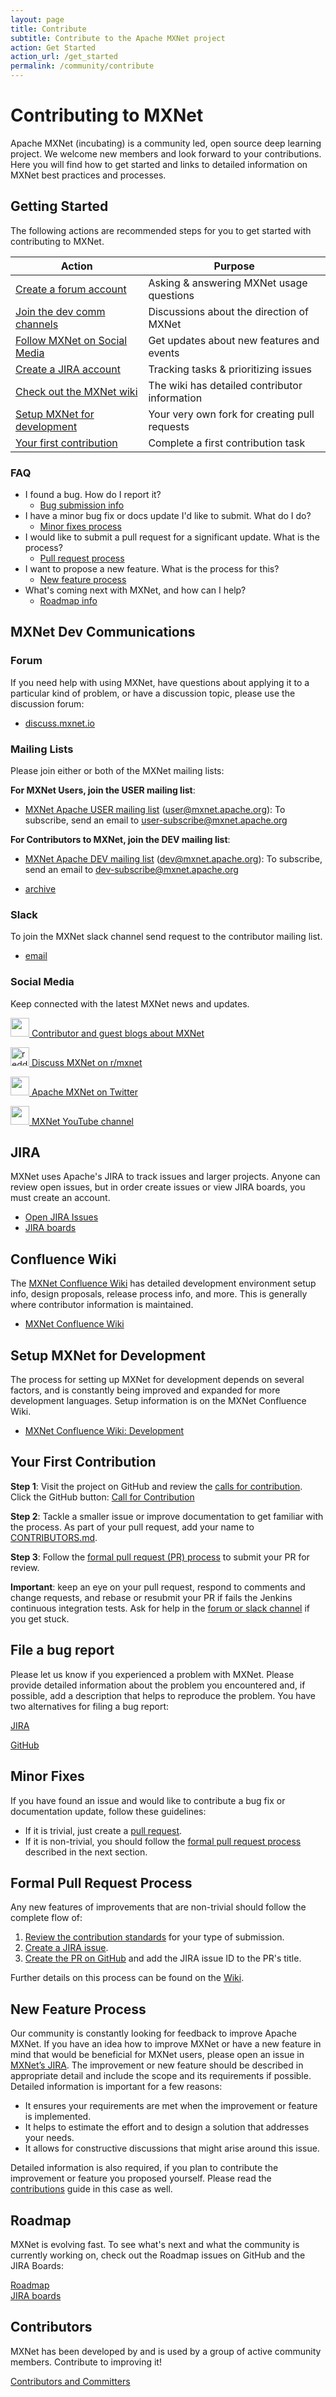 ```yaml
---
layout: page
title: Contribute
subtitle: Contribute to the Apache MXNet project
action: Get Started
action_url: /get_started
permalink: /community/contribute
---
```

<!--- Licensed to the Apache Software Foundation (ASF) under one -->
<!--- or more contributor license agreements.  See the NOTICE file -->
<!--- distributed with this work for additional information -->
<!--- regarding copyright ownership.  The ASF licenses this file -->
<!--- to you under the Apache License, Version 2.0 (the -->
<!--- "License"); you may not use this file except in compliance -->
<!--- with the License.  You may obtain a copy of the License at -->

<!---   http://www.apache.org/licenses/LICENSE-2.0 -->

<!--- Unless required by applicable law or agreed to in writing, -->
<!--- software distributed under the License is distributed on an -->
<!--- "AS IS" BASIS, WITHOUT WARRANTIES OR CONDITIONS OF ANY -->
<!--- KIND, either express or implied.  See the License for the -->
<!--- specific language governing permissions and limitations -->
<!--- under the License. -->

# Contributing to MXNet

Apache MXNet (incubating) is a community led, open source deep learning project. We welcome new members and look forward to your contributions. Here you will find how to get started and links to detailed information on MXNet best practices and processes.


## Getting Started

The following actions are recommended steps for you to get started with contributing to MXNet.

| Action | Purpose |
|---|---|
| [Create a forum account](#forum) | Asking & answering MXNet usage questions |
| [Join the dev comm channels](#mxnet-dev-communications) | Discussions about the direction of MXNet |
| [Follow MXNet on Social Media](#social-media) | Get updates about new features and events |
| [Create a JIRA account](#jira) | Tracking tasks & prioritizing issues |
| [Check out the MXNet wiki](#confluence-wiki) | The wiki has detailed contributor information |
| [Setup MXNet for development](#setup-mxnet-for-development) | Your very own fork for creating pull requests |
| [Your first contribution](#your-first-contribution) | Complete a first contribution task |


### FAQ

* I found a bug. How do I report it?
    * [Bug submission info](#file-a-bug-report)
* I have a minor bug fix or docs update I'd like to submit. What do I do?
    * [Minor fixes process](#minor-fixes)
* I would like to submit a pull request for a significant update. What is the process?
    * [Pull request process](#formal-pull-request-process)
* I want to propose a new feature. What is the process for this?
    * [New feature process](#new-feature-process)
* What's coming next with MXNet, and how can I help?
    * [Roadmap info](#roadmap)


## MXNet Dev Communications

### Forum

If you need help with using MXNet, have questions about applying it to a particular kind of problem, or have a discussion topic, please use the discussion forum:
* [discuss.mxnet.io](https://discuss.mxnet.io) <i class="fas fa-external-link-alt"></i>

### Mailing Lists

Please join either or both of the MXNet mailing lists:

**For MXNet Users, join the USER mailing list**:

- [MXNet Apache USER mailing list](https://lists.apache.org/list.html?user@mxnet.apache.org) (user@mxnet.apache.org): To subscribe, send an email to <a href="mailto:user-subscribe@mxnet.apache.org">user-subscribe@mxnet.apache.org</a> <i class="far fa-envelope"></i>

**For Contributors to MXNet, join the DEV mailing list**:
- [MXNet Apache DEV mailing list](https://lists.apache.org/list.html?dev@mxnet.apache.org) (dev@mxnet.apache.org): To subscribe, send an email to <a href="mailto:dev-subscribe@mxnet.apache.org">dev-subscribe@mxnet.apache.org</a> <i class="far fa-envelope"></i>


* [archive](https://lists.apache.org/list.html?dev@mxnet.apache.org) <i class="fas fa-external-link-alt"></i>

### Slack

To join the MXNet slack channel send request to the contributor mailing list.
 * <a href="mailto:dev@mxnet.apache.org?subject=Requesting%20slack%20access">email</a> <i class="far fa-envelope"></i>


### Social Media

Keep connected with the latest MXNet news and updates.

<p>
<a href="https://medium.com/apache-mxnet"><img src="https://raw.githubusercontent.com/dmlc/web-data/master/mxnet/social/medium_black.svg?sanitize=true" height="30px"/> Contributor and guest blogs about MXNet</a>
</p>
<p>
<a href="https://reddit.com/r/mxnet"><img src="https://raw.githubusercontent.com/dmlc/web-data/master/mxnet/social/reddit_blue.svg?sanitize=true" height="30px" alt="reddit"/> Discuss MXNet on r/mxnet</a>
</p>
<p>
<a href="https://twitter.com/apachemxnet"><img src="https://raw.githubusercontent.com/dmlc/web-data/master/mxnet/social/twitter.svg?sanitize=true" height="30px"/> Apache MXNet on Twitter</a>
</p>
<p>
<a href="https://www.youtube.com/apachemxnet"><img src="https://raw.githubusercontent.com/dmlc/web-data/master/mxnet/social/youtube_red.svg?sanitize=true" height="30px"/> MXNet YouTube channel</a>
</p>


## JIRA

MXNet uses Apache's JIRA to track issues and larger projects. Anyone can review open issues, but in order create issues or view JIRA boards, you must create an account.

* [Open JIRA Issues](https://issues.apache.org/jira/projects/MXNET/issues)
* [JIRA boards](https://issues.apache.org/jira/secure/RapidBoard.jspa) <i class="fas fa-lock"></i>


## Confluence Wiki

The [MXNet Confluence Wiki](https://cwiki.apache.org/confluence/display/MXNET/Apache+MXNet+Home) has detailed development environment setup info, design proposals, release process info, and more. This is generally where contributor information is maintained.

* [MXNet Confluence Wiki](https://cwiki.apache.org/confluence/display/MXNET/Apache+MXNet+Home) <i class="fas fa-external-link-alt"></i>


## Setup MXNet for Development

The process for setting up MXNet for development depends on several factors, and is constantly being improved and expanded for more development languages. Setup information is on the MXNet Confluence Wiki.

* [MXNet Confluence Wiki: Development](https://cwiki.apache.org/confluence/display/MXNET/Development) <i class="fas fa-external-link-alt"></i>


## Your First Contribution

**Step 1**: Visit the project on GitHub and review the [calls for contribution](https://github.com/apache/incubator-mxnet/labels/Call%20for%20Contribution). Click the GitHub button:
<a class="github-button" href="https://github.com/apache/incubator-mxnet/labels/Call%20for%20Contribution" data-size="large" data-show-count="true" aria-label="Issue apache/incubator-mxnet on GitHub">Call for Contribution</a>

**Step 2**: Tackle a smaller issue or improve documentation to get familiar with the process. As part of your pull request, add your name to [CONTRIBUTORS.md](https://github.com/apache/incubator-mxnet/blob/master/CONTRIBUTORS.md).

**Step 3**: Follow the [formal pull request (PR) process](#formal-pull-request-process) to submit your PR for review.

**Important**: keep an eye on your pull request, respond to comments and change requests, and rebase or resubmit your PR if fails the Jenkins continuous integration tests. Ask for help in the [forum or slack channel](#mxnet-dev-communications) if you get stuck.


## File a bug report

Please let us know if you experienced a problem with MXNet. Please provide detailed information about the problem you encountered and, if possible, add a description that helps to reproduce the problem. You have two alternatives for filing a bug report:
<p><a href="http://issues.apache.org/jira/browse/MXNet"><i class="fas fa-bug"></i> JIRA</a></p>
<p><a href="https://github.com/apache/incubator-mxnet/issues"><i class="fab fa-github"></i> GitHub</a></p>


## Minor Fixes

If you have found an issue and would like to contribute a bug fix or documentation update, follow these guidelines:

* If it is trivial, just create a [pull request](https://github.com/apache/incubator-mxnet/pulls).
* If it is non-trivial, you should follow the [formal pull request process](#formal-pull-request-process) described in the next section.


## Formal Pull Request Process

Any new features of improvements that are non-trivial should follow the complete flow of:

1. [Review the contribution standards](https://cwiki.apache.org/confluence/display/MXNET/Development+Process) for your type of submission.
1. [Create a JIRA issue](https://issues.apache.org/jira/secure/CreateIssue!default.jspa).
1. [Create the PR on GitHub](https://github.com/apache/incubator-mxnet/pulls) and add the JIRA issue ID to the PR's title.

Further details on this process can be found on the [Wiki](https://cwiki.apache.org/confluence/display/MXNET/Development).


## New Feature Process

Our community is constantly looking for feedback to improve Apache MXNet. If you have an idea how to improve MXNet or have a new feature in mind that would be beneficial for MXNet users, please open an issue in [MXNet’s JIRA](http://issues.apache.org/jira/browse/MXNet). The improvement or new feature should be described in appropriate detail and include the scope and its requirements if possible. Detailed information is important for a few reasons:<br/>
- It ensures your requirements are met when the improvement or feature is implemented.<br/>
- It helps to estimate the effort and to design a solution that addresses your needs. <br/>
- It allows for constructive discussions that might arise around this issue.

Detailed information is also required, if you plan to contribute the improvement or feature you proposed yourself. Please read the [contributions](https://mxnet.io/community/contribute.html) guide in this case as well.


## Roadmap

MXNet is evolving fast. To see what's next and what the community is currently working on, check out the Roadmap issues on GitHub and the JIRA Boards:

<a class="github-button" href="https://github.com/apache/incubator-mxnet/labels/Roadmap" data-size="large" data-show-count="true" aria-label="Issue apache/incubator-mxnet on GitHub">Roadmap</a>
<br/>
[JIRA boards](https://issues.apache.org/jira/secure/RapidBoard.jspa) <i class="fas fa-lock"></i>


<script defer src="https://use.fontawesome.com/releases/v5.0.12/js/all.js" integrity="sha384-Voup2lBiiyZYkRto2XWqbzxHXwzcm4A5RfdfG6466bu5LqjwwrjXCMBQBLMWh7qR" crossorigin="anonymous"></script>
<script async defer src="https://buttons.github.io/buttons.js"></script>
<script src="https://apis.google.com/js/platform.js"></script>


## Contributors
MXNet has been developed by and is used by a group of active community members. Contribute to improving it!

<i class="fab fa-github"></i> [Contributors and Committers](https://github.com/apache/incubator-mxnet/blob/master/CONTRIBUTORS.md)
